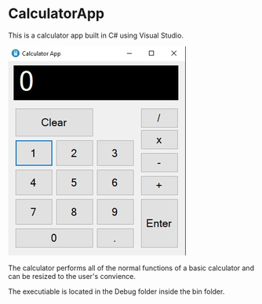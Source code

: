 # CalculatorApp
This is a calculator app built in C# using Visual Studio.

<img src="https://github.com/clabo15/CalculatorApp/blob/9b5eacebf5ce2762efa7a2d67c8b6684b4a28b5b/CalculatorApp.jpg">

The calculator performs all of the normal functions of a basic calculator and can be resized to the user's convience.

The executiable is located in the Debug folder inside the bin folder.
